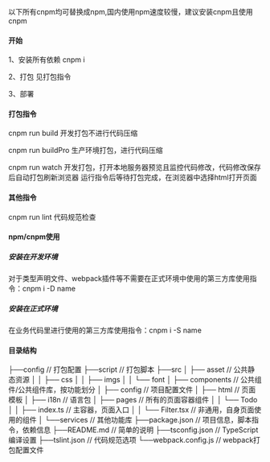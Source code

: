 以下所有cnpm均可替换成npm,国内使用npm速度较慢，建议安装cnpm且使用cnpm

#### 开始
1、安装所有依赖
cnpm i

2、打包
    见打包指令

3、部署


#### 打包指令  
cnpm run build
    开发打包不进行代码压缩

cnpm run buildPro
    生产环境打包，进行代码压缩

cnpm run watch
    开发打包，打开本地服务器预览且监控代码修改，代码修改保存后自动打包刷新浏览器
    运行指令后等待打包完成，在浏览器中选择html打开页面

#### 其他指令
cnpm run lint
    代码规范检查



#### npm/cnpm使用 
##### 安装在开发环境
对于类型声明文件、webpack插件等不需要在正式环境中使用的第三方库使用指令：cnpm i -D name

##### 安装在正式环境
在业务代码里进行使用的第三方库使用指令：cnpm i -S name

#### 目录结构
 ├──config     // 打包配置
 ├──script     // 打包脚本
 ├──src
 │  ├── asset // 公共静态资源
 │  │       ├── css
 │  │       ├── imgs
 │  │       └── font
 │  ├── components  // 公共组件/公共组件库，按功能划分
 │  ├── config      // 项目配置文件
 │  ├── html        // 页面模板
 │  ├── i18n        // 语言包
 │  ├── pages       // 所有的页面容器组件
 │  │       └── Todo
 │  │             ├── index.ts // 主容器，页面入口
 │  │             └── Filter.tsx // 非通用，自身页面使用的组件
 │  └──services // 其他功能库
 ├──package.json // 项目信息，脚本指令，依赖信息
 ├──README.md   // 简单的说明
 ├──tsconfig.json // TypeScript编译设置
 ├──tslint.json     // 代码规范选项
 └──webpack.config.js   // webpack打包配置文件